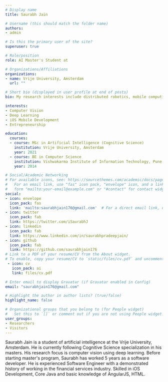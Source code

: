 ```yaml
---
# Display name
title: Saurabh Jain

# Username (this should match the folder name)
authors:
- admin

# Is this the primary user of the site?
superuser: true

# Role/position
role: AI Master's Student at

# Organizations/Affiliations
organizations:
- name: Vrije University, Amsterdam
  url: ""

# Short bio (displayed in user profile at end of posts)
bio: My research interests include distributed robotics, mobile computing and programmable matter.

interests:
- Computer Vision
- Deep Learning
- iOS Mobile Development
- Entrepreneurship

education:
  courses:
  - course: MSc in Artificial Intelligence (Cognitive Science)
    institution: Vrije University, Amsterdam
    year: 2021
  - course: BE in Computer Science
    institution: Vishwakarma Institute of Information Technology, Pune
    year: 2014

# Social/Academic Networking
# For available icons, see: https://sourcethemes.com/academic/docs/page-builder/#icons
#   For an email link, use "fas" icon pack, "envelope" icon, and a link in the
#   form "mailto:your-email@example.com" or "#contact" for contact widget.
social:
- icon: envelope
  icon_pack: fas
  link: 'mailto:saurabhjain176@gmail.com'  # For a direct email link, use "mailto:test@example.org".
- icon: twitter
  icon_pack: fab
  link: https://twitter.com/iSaurabhJ
- icon: linkedin
  icon_pack: fab
  link: https://www.linkedin.com/in/saurabhpradeepjain/
- icon: github
  icon_pack: fab
  link: https://github.com/saurabhjain176
# Link to a PDF of your resume/CV from the About widget.
# To enable, copy your resume/CV to `static/files/cv.pdf` and uncomment the lines below.
 - icon: cv
   icon_pack: ai
   link: files/cv.pdf

# Enter email to display Gravatar (if Gravatar enabled in Config)
email: "saurabhjain176@gmail.com"

# Highlight the author in author lists? (true/false)
highlight_name: false

# Organizational groups that you belong to (for People widget)
#   Set this to `[]` or comment out if you are not using People widget.
user_groups:
- Researchers
- Visitors
---
```


Saurabh Jain is a student of artificial intelligence at the Vrije University, Amsterdam. He is currently following Cognitive Science specialization in his masters. His research focus is computer vision using deep learning. Before starting master's program, Saurabh has worked 5 years as a software developer. He is experienced Software Engineer with a demonstrated history of working in the financial services industry. Skilled in iOS Development, Core Java and basic knowledge of AngularJS, HTML.
